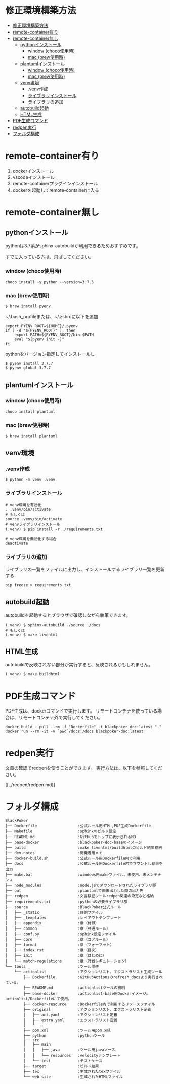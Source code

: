 # 修正環境構築方法

<!-- @import "[TOC]" {cmd="toc" depthFrom=1 depthTo=6 orderedList=false} -->

<!-- code_chunk_output -->

- [修正環境構築方法](#修正環境構築方法)
- [remote-container有り](#remote-container有り)
- [remote-container無し](#remote-container無し)
  - [pythonインストール](#pythonインストール)
    - [window (choco使用時)](#window-choco使用時)
    - [mac (brew使用時)](#mac-brew使用時)
  - [plantumlインストール](#plantumlインストール)
    - [window (choco使用時)](#window-choco使用時-1)
    - [mac (brew使用時)](#mac-brew使用時-1)
  - [venv環境](#venv環境)
    - [.venv作成](#venv作成)
    - [ライブラリインストール](#ライブラリインストール)
    - [ライブラリの追加](#ライブラリの追加)
  - [autobuild起動](#autobuild起動)
  - [HTML生成](#html生成)
- [PDF生成コマンド](#pdf生成コマンド)
- [redpen実行](#redpen実行)
- [フォルダ構成](#フォルダ構成)

<!-- /code_chunk_output -->



# remote-container有り
1. dockerインストール
1. vscodeインストール
1. remote-containerプラグインインストール
1. dockerを起動してremote-containerに入る


# remote-container無し

## pythonインストール

pythonは3.7系がsphinx-autobuildが利用できるためおすすめです。

すでに入っている方は、飛ばしてください。

### window (choco使用時)
```
choco install -y python --version=3.7.5
```
### mac (brew使用時)
```
$ brew install pyenv
```
~/.bash_profileまたは、~/.zshrcに以下を追加
```
export PYENV_ROOT=${HOME}/.pyenv
if [ -d "${PYENV_ROOT}" ]; then
    export PATH=${PYENV_ROOT}/bin:$PATH
    eval "$(pyenv init -)"
fi
```
pythonをバージョン指定してインストールし
```
$ pyenv install 3.7.7
$ pyenv global 3.7.7
```

## plantumlインストール
### window (choco使用時)
```
choco install plantuml
```
### mac (brew使用時)
```
$ brew install plantuml
```


## venv環境
### .venv作成
```
$ python -m venv .venv
```

### ライブラリインストール
```
# venv環境を有効化
. .venv/bin/activate
# もしくは
source .venv/bin/activate
# venvライブラリインストール
(.venv) $ pip install -r ./requirements.txt
```

```
# venv環境を無効化する場合
deactivate
```

### ライブラリの追加
ライブラリの一覧をファイルに出力し、インストールするライブラリ一覧を更新する
```
pip freeze > requirements.txt
```

## autobuild起動
autobuildを起動するとブラウザで確認しながら執筆できます。
```
(.venv) $ sphinx-autobuild ./source ./docs
# もしくは
(.venv) $ make livehtml
```

## HTML生成
autobuildで反映されない部分が実行すると、反映されるかもしれません。
```
(.venv) $ make buildhtml
```


# PDF生成コマンド
PDF生成は、dockerコマンドで実行します。
リモートコンテナを使っている場合は、リモートコンテナ外で実行してください。

```
docker build --pull --rm -f "Dockerfile" -t blackpoker-doc:latest "."
docker run --rm -it -v `pwd`/docs:/docs blackpoker-doc:latest 
```

# redpen実行
文章の確認でredpenを使うことができます。
実行方法は、以下を参照してください。

[[../redpen/redpen.md]]


# フォルダ構成
```
BlackPoker
├── Dockerfile                  :公式ルール用HTML,PDF生成Dockerfile
├── Makefile                    :sphinxのビルド設定
├── README.md                   :GitHubでトップに表示されるMD
├── base-docker                 :blackpoker-doc-baseのイメージ
├── build                       :make livehtml/buildhtmlのビルド結果格納
├── dev-notes                   :開発者用メモ
├── docker-build.sh             :公式ルール用Dockerfile内で利用
├── docs                        :公式ルール用Dockerfile内でマウントし結果を出力
├── make.bat                    :windows用makeファイル。未使用、未メンテナンス
├── node_modules                :node.jsでダウンロードされたライブラリ郡
├── out                         :plantumlで画像出力した際の出力先
├── redpen                      :文書検証ツールredpen関連の設定など格納
├── requirements.txt            :pythonの必要ライブラリ郡
├── source                      :BlackPoker公式ルール
│   ├── _static                 :静的ファイル
│   ├── _templates              :レイアウトテンプレート
│   ├── appendix                :章（付録）
│   ├── common                  :章（共通ルール）
│   ├── conf.py                 :sphinx設定ファイル
│   ├── core                    :章（コアルール）
│   ├── format                  :章（フォーマット）
│   ├── index.rst               :章（目次）
│   ├── init                    :章（はじめに）
│   └── match-regulations       :章（対戦レギュレーション）
└── tools                       :ツール関連
    └── actionlist              :アクションリスト、エクストラリスト生成ツール
        ├── Dockerfile          :GitHubActionsのrefresh_docsより実行されている。
        ├── README.md           :actionlistツールの説明
        ├── base-docker         :actionlist-base用Dockerイメージ。actionlist/Dockerfileにて使用。
        ├── docker-resource     :Dockerfile内で利用するリソースファイル
        ├── original            :アクションリスト、エクストラリスト定義
        │   ├── act.yaml        :アクションリスト定義
        │   ├── extra.yaml      :エクストラリスト定義
        │   └ ...
        ├── pom.xml             :ツール用pom.xml
        ├── python              :pythonツール
        ├── src
        │   ├── main
        │   │   ├── java        :ツール用javaソース
        │   │   └── resources   :velocityテンプレート
        │   └── test            :テストケース
        ├── target              :ビルド結果
        ├── tex                 :生成されたtexファイル
        └── web-site            :生成されたHTMLファイル
```

